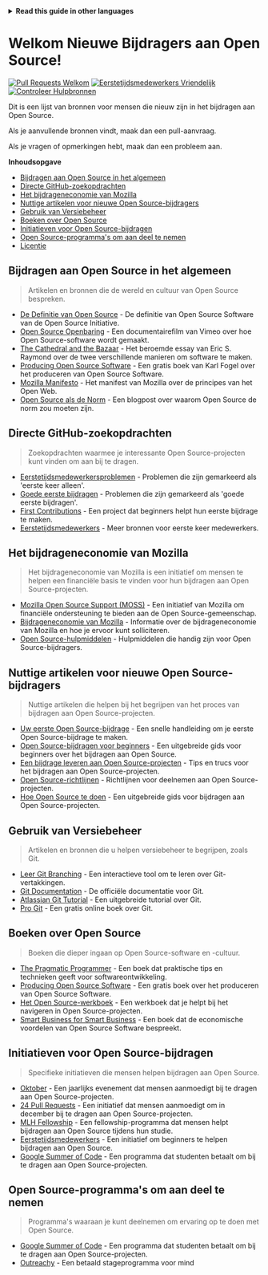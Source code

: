 <!-- Do not translate this -->
<details>
<summary>
<strong> Read this guide in other languages </strong>
</summary>
    <ul>
        <li><a href="./README.md"> English </a></li>
        <li><a href="./README-MR.md"> मराठी </a></li>
        <li><a href="./README-BN.md"> বাংলা </a></li>
        <li><a href="./README-CN.md"> 中文 </a></li>
        <li><a href="./README-UA.md"> українська </a></li>
        <li><a href="./README-RU.md"> русский </a></li>
        <li><a href="./README-RO.md"> Românesc </a></li>
        <li><a href="./README-IT.md"> Italiano </a></li>
        <li><a href="./README-ID.md"> Indonesia </a></li>
        <li><a href="./README-ES.md"> Español </a></li>
        <li><a href="./README-pt-BR.md"> Português (BR) </a></li>
        <li><a href="./README-DE.md"> Deutsch </a></li>
        <li><a href="./README-HE.md"> עברית </a></li>
        <li><a href="./README-GR.md"> Ελληνικά </a></li>
        <li><a href="./README-FR.md"> Français </a></li>
        <li><a href="./README-TR.md"> Turkish </a></li>
        <li><a href="./README-KO.md"> 한국어 </a></li>
        <li><a href="./README-JA.md"> 日本語 </a></li>
        <li><a href="./README-HI.md"> हिंदी </a></li>
        <li><a href="./README-FA.md"> فارسی </a></li>
        <li><a href="./README-UR.md">اردو </a></li>
        <li><a href="./README-AR.md">اللغة العربية </a></li>
        <li><a href="./README-TA.md">தமிழ்</a></li>
        <li><a href="./README-NE.md">नेपाली</a></li>
    </ul>
</details>
<!-- Do not translate this -->

# Welkom Nieuwe Bijdragers aan Open Source!

[![Pull Requests Welkom](https://img.shields.io/badge/PRs-welcome-brightgreen.svg?style=flat)](https://makeapullrequest.com)
[![Eerstetijdsmedewerkers Vriendelijk](https://img.shields.io/badge/eerste--timers--only-friendly-blue.svg)](https://www.firsttimersonly.com/)
[![Controleer Hulpbronnen](https://github.com/freeCodeCamp/how-to-contribute-to-open-source/actions/workflows/test.yml/badge.svg)](https://github.com/freeCodeCamp/how-to-contribute-to-open-source/actions/workflows/test.yml)

Dit is een lijst van bronnen voor mensen die nieuw zijn in het bijdragen aan Open Source.

Als je aanvullende bronnen vindt, maak dan een pull-aanvraag.

Als je vragen of opmerkingen hebt, maak dan een probleem aan.

**Inhoudsopgave**

- [Bijdragen aan Open Source in het algemeen](#bijdragen-aan-open-source-in-het-algemeen)
- [Directe GitHub-zoekopdrachten](#directe-github-zoekopdrachten)
- [Het bijdrageneconomie van Mozilla](#het-bijdrageneconomie-van-mozilla)
- [Nuttige artikelen voor nieuwe Open Source-bijdragers](#nuttige-artikelen-voor-nieuwe-open-source-bijdragers)
- [Gebruik van Versiebeheer](#gebruik-van-versiebeheer)
- [Boeken over Open Source](#boeken-over-open-source)
- [Initiatieven voor Open Source-bijdragen](#initiatieven-voor-open-source-bijdragen)
- [Open Source-programma's om aan deel te nemen](#open-source-programmas-om-aan-deel-te-nemen)
- [Licentie](#licentie)

## Bijdragen aan Open Source in het algemeen

> Artikelen en bronnen die de wereld en cultuur van Open Source bespreken.

- [De Definitie van Open Source](https://opensource.org/osd) - De definitie van Open Source Software van de Open Source Initiative.
- [Open Source Openbaring](http://vimeo.com/110806872) - Een documentairefilm van Vimeo over hoe Open Source-software wordt gemaakt.
- [The Cathedral and the Bazaar](http://www.catb.org/~esr/writings/cathedral-bazaar/) - Het beroemde essay van Eric S. Raymond over de twee verschillende manieren om software te maken.
- [Producing Open Source Software](http://producingoss.com/) - Een gratis boek van Karl Fogel over het produceren van Open Source Software.
- [Mozilla Manifesto](https://www.mozilla.org/en-US/about/manifesto/) - Het manifest van Mozilla over de principes van het Open Web.
- [Open Source als de Norm](https://hueniverse.com/2011/09/24/open-source-as-the-norm/) - Een blogpost over waarom Open Source de norm zou moeten zijn.

## Directe GitHub-zoekopdrachten

> Zoekopdrachten waarmee je interessante Open Source-projecten kunt vinden om aan bij te dragen.

- [Eerstetijdsmedewerkersproblemen](https://github.com/issues?q=is%3Aopen+is%3Aissue+label%3Afirst-timers-only) - Problemen die zijn gemarkeerd als 'eerste keer alleen'.
- [Goede eerste bijdragen](https://github.com/issues?q=is%3Aopen+is%3Aissue+label%3Agood-first-issue) - Problemen die zijn gemarkeerd als 'goede eerste bijdragen'.
- [First Contributions](https://github.com/firstcontributions/first-contributions) - Een project dat beginners helpt hun eerste bijdrage te maken.
- [Eerstetijdsmedewerkers](http://www.firsttimersonly.com/) - Meer bronnen voor eerste keer medewerkers.

## Het bijdrageneconomie van Mozilla

> Het bijdrageneconomie van Mozilla is een initiatief om mensen te helpen een financiële basis te vinden voor hun bijdragen aan Open Source-projecten.

- [Mozilla Open Source Support (MOSS)](https://www.mozilla.org/en-US/moss/) - Een initiatief van Mozilla om financiële ondersteuning te bieden aan de Open Source-gemeenschap.
- [Bijdrageneconomie van Mozilla](https://www.mozilla.org/en-US/moss/fund-awards/) - Informatie over de bijdrageneconomie van Mozilla en hoe je ervoor kunt solliciteren.
- [Open Source-hulpmiddelen](https://www.mozilla.org/en-US/moss/open-source-tools/) - Hulpmiddelen die handig zijn voor Open Source-bijdragers.

## Nuttige artikelen voor nieuwe Open Source-bijdragers

> Nuttige artikelen die helpen bij het begrijpen van het proces van bijdragen aan Open Source-projecten.

- [Uw eerste Open Source-bijdrage](https://medium.com/open-source-creation/how-to-make-your-first-open-source-contribution-in-just-5-minutes-2b2850cb2c8d) - Een snelle handleiding om je eerste Open Source-bijdrage te maken.
- [Open Source-bijdragen voor beginners](https://opensource.guide/how-to-contribute/) - Een uitgebreide gids voor beginners over het bijdragen aan Open Source.
- [Een bijdrage leveren aan Open Source-projecten](https://akrabat.com/contributing-to-open-source-projects/) - Tips en trucs voor het bijdragen aan Open Source-projecten.
- [Open Source-richtlijnen](http://oss-watch.ac.uk/resources/opensourceguide) - Richtlijnen voor deelnemen aan Open Source-projecten.
- [Hoe Open Source te doen](https://producingoss.com/en/index.html) - Een uitgebreide gids voor bijdragen aan Open Source-projecten.

## Gebruik van Versiebeheer

> Artikelen en bronnen die u helpen versiebeheer te begrijpen, zoals Git.

- [Leer Git Branching](https://learngitbranching.js.org/) - Een interactieve tool om te leren over Git-vertakkingen.
- [Git Documentation](https://git-scm.com/doc) - De officiële documentatie voor Git.
- [Atlassian Git Tutorial](https://www.atlassian.com/git) - Een uitgebreide tutorial over Git.
- [Pro Git](https://git-scm.com/book/en/v2) - Een gratis online boek over Git.

## Boeken over Open Source

> Boeken die dieper ingaan op Open Source-software en -cultuur.

- [The Pragmatic Programmer](https://pragprog.com/titles/tpp20/the-pragmatic-programmer-20th-anniversary-edition) - Een boek dat praktische tips en technieken geeft voor softwareontwikkeling.
- [Producing Open Source Software](http://producingoss.com/) - Een gratis boek over het produceren van Open Source Software.
- [Het Open Source-werkboek](https://www.amazon.com/Open-Source-Workbook/dp/1456411124) - Een werkboek dat je helpt bij het navigeren in Open Source-projecten.
- [Smart Business for Smart Business](http://www.smartbusinessmovie.com/book/) - Een boek dat de economische voordelen van Open Source Software bespreekt.

## Initiatieven voor Open Source-bijdragen

> Specifieke initiatieven die mensen helpen bijdragen aan Open Source.

- [Oktober](https://hacktoberfest.digitalocean.com/) - Een jaarlijks evenement dat mensen aanmoedigt bij te dragen aan Open Source-projecten.
- [24 Pull Requests](https://24pullrequests.com/) - Een initiatief dat mensen aanmoedigt om in december bij te dragen aan Open Source-projecten.
- [MLH Fellowship](https://fellowship.mlh.io/) - Een fellowship-programma dat mensen helpt bijdragen aan Open Source tijdens hun studie.
- [Eerstetijdsmedewerkers](https://www.firsttimersonly.com/) - Een initiatief om beginners te helpen bijdragen aan Open Source.
- [Google Summer of Code](https://summerofcode.withgoogle.com/) - Een programma dat studenten betaalt om bij te dragen aan Open Source-projecten.

## Open Source-programma's om aan deel te nemen

> Programma's waaraan je kunt deelnemen om ervaring op te doen met Open Source.

- [Google Summer of Code](https://summerofcode.withgoogle.com/) - Een programma dat studenten betaalt om bij te dragen aan Open Source-projecten.
- [Outreachy](https://www.outreachy.org/) - Een betaald stageprogramma voor mind
